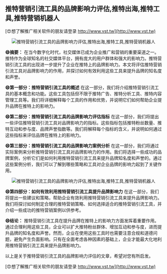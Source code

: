 ## **推特营销引流工具的品牌影响力评估,推特出海,推特工具,推特营销机器人**

[😍想了解推广相关软件的朋友请登录 http://www.vst.tw](http://www.vst.tw)

 <center><img src="https://vst.tw/MP4/tuiguang/png/1.png" alt="推特营销引流工具的品牌影响力评估,推特出海,推特工具,推特营销机器人"></center>

**😄摘要：**
在当今数字化时代，社交媒体已成为企业推广和营销的重要渠道之一。推特作为全球知名的社交媒体平台，拥有庞大的用户群体和强大的影响力。推特营销引流工具的出现进一步提升了企业在推特上的品牌影响力。本文将评估推特营销引流工具对品牌影响力的作用，并探讨如何有效利用这些工具来提升品牌的知名度和声誉。

**😄第一部分：推特营销引流工具的概述**
在这一部分，我们将介绍推特营销引流工具的基本概念和功能。这些工具包括但不限于推特广告、推特分析工具、推特内容管理工具等。我们将详细解释每个工具的作用和优势，并说明它们如何帮助企业提升品牌在推特上的影响力。

**😄第二部分：推特营销引流工具的品牌影响力评估指标**
在这一部分，我们将提出一些评估推特营销引流工具对品牌影响力的指标。这些指标包括推特粉丝数量、推特互动和参与度、品牌声誉指数等。我们将解释每个指标的含义，并说明如何通过这些指标来评估品牌在推特上的影响力。

**😄第三部分：推特营销引流工具的品牌影响力案例分析**
在这一部分，我们将通过实际案例来分析推特营销引流工具对品牌影响力的作用。我们将选择一些成功的品牌案例，分析它们是如何利用推特营销引流工具来提升品牌知名度和声誉的。通过这些案例分析，我们可以了解到哪些策略和工具对企业品牌的影响力起到了关键作用。

 <center><img src="https://vst.tw/MP4/tuiguang/png/3.png" alt="推特营销引流工具的品牌影响力评估,推特出海,推特工具,推特营销机器人"></center>

**😄第四部分：如何有效利用推特营销引流工具提升品牌影响力**
在这一部分，我们将提出一些建议和策略，帮助企业有效利用推特营销引流工具来提升品牌影响力。我们将探讨如何制定合理的推特营销策略、如何选择适合的推特营销引流工具，并介绍一些成功的推特营销案例以供参考。

**😄结论：**
推特营销引流工具在提升品牌在推特上的影响力方面发挥着重要作用。通过合理利用这些工具，企业可以扩大推特粉丝群体、增加互动和参与度，进而提升品牌的知名度和声誉。然而，企业在使用这些工具时也需要注意合规和道德问题，避免产生负面影响。只有在全面考虑各种因素的基础上，企业才能最大化地利用推特营销引流工具来提升品牌影响力。

以上是关于推特营销引流工具的品牌影响力评估的文章，希望对您有所启发。

[😍想了解推广相关软件的朋友请登录 http://www.vst.tw](http://www.vst.tw)



